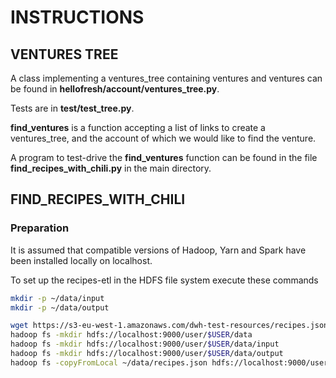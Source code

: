 # INSTRUCTIONS

## VENTURES TREE

A class implementing a ventures_tree containing ventures and ventures can be found in **hellofresh/account/ventures_tree.py**.

Tests are in **test/test_tree.py**.

**find_ventures** is a function accepting a list of links to create a ventures_tree, and the account of which we would like to find the venture.

A program to test-drive the **find_ventures** function can be found in the file **find_recipes_with_chili.py** in the main directory.

## FIND_RECIPES_WITH_CHILI

### Preparation

It is assumed that compatible versions of Hadoop, Yarn and Spark have been installed locally on localhost.

To set up the recipes-etl in the HDFS file system execute these commands

```bash
mkdir -p ~/data/input
mkdir -p ~/data/output

wget https://s3-eu-west-1.amazonaws.com/dwh-test-resources/recipes.json -P ~/data/input
hadoop fs -mkdir hdfs://localhost:9000/user/$USER/data
hadoop fs -mkdir hdfs://localhost:9000/user/$USER/data/input
hadoop fs -mkdir hdfs://localhost:9000/user/$USER/data/output
hadoop fs -copyFromLocal ~/data/recipes.json hdfs://localhost:9000/user/$USER/data/input/recipes.json
```

